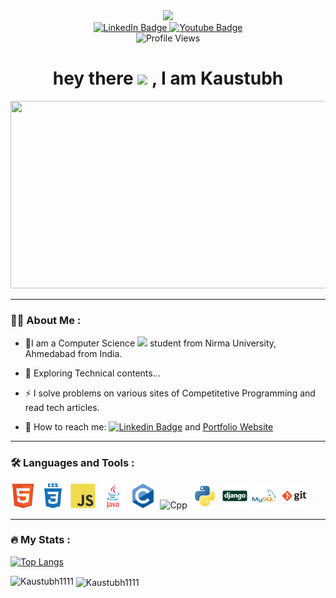 
<div id="header" align="center">
  <img src="https://media.giphy.com/media/M9gbBd9nbDrOTu1Mqx/giphy.gif" width="100"/>
  
  <div id="badges">
  <a href="https://www.linkedin.com/in/kaustubh111">
    <img src="https://img.shields.io/badge/LinkedIn-blue?style=for-the-badge&logo=linkedin&logoColor=white" alt="LinkedIn Badge"/>
  </a>
  <a href="https://www.youtube.com/channel/UCICK9AU6rjcEfYWJEWIaEGA">
    <img src="https://img.shields.io/badge/YouTube-red?style=for-the-badge&logo=youtube&logoColor=white" alt="Youtube Badge"/>
  </a>
  <br>
  <img src="https://komarev.com/ghpvc/?username=Kaustubh1111&style=flat-square&color=blue" alt="Profile Views"/>
</div>
  <h1>
  hey there
  <img src="https://media.giphy.com/media/hvRJCLFzcasrR4ia7z/giphy.gif" width="30px"/> , I am Kaustubh
</h1>
</div>



<div align="center">
  <img src="https://github.com/rahul-jha98/rahul-jha98/blob/main/techstack.gif" width="600" height="300"/>
</div>

---

### :man_technologist: About Me :
- :telescope:I am a Computer Science <img src="https://media.giphy.com/media/WUlplcMpOCEmTGBtBW/giphy.gif" width="30"> student from Nirma University, Ahmedabad from India.

- :seedling: Exploring Technical contents...

- :zap: I solve problems on various sites of Competitetive Programming and read tech articles.

-  💬  How to reach me: [![Linkedin Badge](https://img.shields.io/badge/-Kaustubh-blue?style=flat&logo=Linkedin&logoColor=white)](https://www.linkedin.com/in/kaustubh-suthar1111/) and <a href="https://kaustubh1111.github.io/Portfolio_Website/" target="blank">Portfolio Website</a>
 


---

### :hammer_and_wrench: Languages and Tools :
<div>
  <img src="https://github.com/devicons/devicon/blob/master/icons/html5/html5-original.svg" title="HTML5" alt="HTML" width="40" height="40"/>&nbsp;
  <img src="https://github.com/devicons/devicon/blob/master/icons/css3/css3-plain-wordmark.svg"  title="CSS3" alt="CSS" width="40" height="40"/>&nbsp;
  <img src="https://github.com/devicons/devicon/blob/master/icons/javascript/javascript-original.svg" title="JavaScript" alt="JavaScript" width="40" height="40"/>&nbsp;
  <img src="https://github.com/devicons/devicon/blob/master/icons/java/java-original-wordmark.svg" title="Java" alt="Java" width="40" height="40"/>&nbsp;
  <img src="https://github.com/devicons/devicon/blob/master/icons/c/c-original.svg" title="C" alt="C" width="40" height="40"/>&nbsp;
  <img src="http://cdn.designblognews.com/wp-content/uploads/2019/12/c-logo-download-vector-1576095843gn8k4-700x787.png" title="Cpp" alt="Cpp" width="40" height="40"/>&nbsp;
  <img src="https://github.com/devicons/devicon/blob/master/icons/python/python-original.svg" title="Python" alt="Python" width="40" height="40"/>&nbsp;
  <img src="https://github.com/devicons/devicon/blob/master/icons/django/django-original.svg" title="Django" alt="Django" width="40" height="40"/>&nbsp;
  <img src="https://github.com/devicons/devicon/blob/master/icons/mysql/mysql-original-wordmark.svg" title="MySQL"  alt="MySQL" width="40" height="40"/>&nbsp;
  <img src="https://github.com/devicons/devicon/blob/master/icons/git/git-original-wordmark.svg" title="Git" **alt="Git" width="40" height="40"/>&nbsp;
  
</div>

---

### :fire: My Stats :
[![Top Langs](https://github-readme-stats.vercel.app/api/top-langs/?username=Kaustubh1111&layout=compact&theme=vision-friendly-dark)](https://github.com/anuraghazra/github-readme-stats)

<p><img align="left" src="https://github-readme-stats.vercel.app/api/top-langs?username=Kaustubh1111&show_icons=true&locale=en&layout=compact" alt="Kaustubh1111" /></p>

<p>&nbsp;<img align="center" src="https://github-readme-stats.vercel.app/api?username=Kaustubh1111&show_icons=true&locale=en" alt="Kaustubh1111" /></p>

<!--
**Kaustubh1111/Kaustubh1111** is a ✨ _special_ ✨ repository because its `README.md` (this file) appears on your GitHub profile.

Here are some ideas to get you started:

- 🔭 I’m currently working on ...
- 🌱 I’m currently learning ...
- 👯 I’m looking to collaborate on ...
- 🤔 I’m looking for help with ...
- 💬 Ask me about ...
- 📫 How to reach me: ...
- 😄 Pronouns: ...
- ⚡ Fun fact: ...
-->
